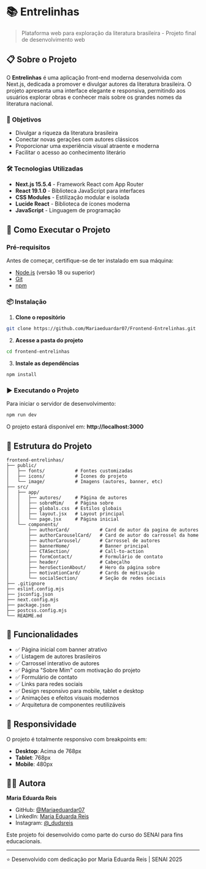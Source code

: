 # 📚 Entrelinhas

> Plataforma web para exploração da literatura brasileira - Projeto final de desenvolvimento web

## 📋 Sobre o Projeto

O **Entrelinhas** é uma aplicação front-end moderna desenvolvida com Next.js, dedicada a promover e divulgar autores da literatura brasileira. O projeto apresenta uma interface elegante e responsiva, permitindo aos usuários explorar obras e conhecer mais sobre os grandes nomes da literatura nacional.

### 🎯 Objetivos

- Divulgar a riqueza da literatura brasileira
- Conectar novas gerações com autores clássicos
- Proporcionar uma experiência visual atraente e moderna
- Facilitar o acesso ao conhecimento literário

### 🛠️ Tecnologias Utilizadas

- **Next.js 15.5.4** - Framework React com App Router
- **React 19.1.0** - Biblioteca JavaScript para interfaces
- **CSS Modules** - Estilização modular e isolada
- **Lucide React** - Biblioteca de ícones moderna
- **JavaScript** - Linguagem de programação

## 🚀 Como Executar o Projeto

### Pré-requisitos

Antes de começar, certifique-se de ter instalado em sua máquina:
- [Node.js](https://nodejs.org/) (versão 18 ou superior)
- [Git](https://git-scm.com/)
- [npm](https://www.npmjs.com/)

### 📦 Instalação

1. **Clone o repositório**

```bash
git clone https://github.com/Mariaeduardar07/Frontend-Entrelinhas.git
```

2. **Acesse a pasta do projeto**

```bash
cd frontend-entrelinhas
```

3. **Instale as dependências**

```bash
npm install
```

### ▶️ Executando o Projeto

Para iniciar o servidor de desenvolvimento:

```bash
npm run dev
```

O projeto estará disponível em: **http://localhost:3000**

## 📁 Estrutura do Projeto

```
frontend-entrelinhas/
├── public/
│   ├── fonts/           # Fontes customizadas
│   ├── icons/           # Ícones do projeto
│   └── image/           # Imagens (autores, banner, etc)
├── src/
│   ├── app/
│   │   ├── autores/     # Página de autores
│   │   ├── sobreMim/    # Página sobre
│   │   ├── globals.css  # Estilos globais
│   │   ├── layout.jsx   # Layout principal
│   │   └── page.jsx     # Página inicial
│   └── components/
│       ├── authorCard/           # Card de autor da pagina de autores
│       ├── authorCarouselCard/   # Card de autor do carrossel da home
│       ├── authorCarousel/       # Carrossel de autores
│       ├── bannerHome/           # Banner principal
│       ├── CTASection/           # Call-to-action
│       ├── formContact/          # Formulário de contato
│       ├── header/               # Cabeçalho
│       ├── heroSectionAbout/     # Hero da página sobre
│       ├── motivationCard/       # Cards de motivação
│       └── socialSection/        # Seção de redes sociais
├── .gitignore
├── eslint.config.mjs
├── jsconfig.json
├── next.config.mjs
├── package.json
├── postcss.config.mjs
└── README.md
```

## 🎨 Funcionalidades

- ✅ Página inicial com banner atrativo
- ✅ Listagem de autores brasileiros
- ✅ Carrossel interativo de autores
- ✅ Página "Sobre Mim" com motivação do projeto
- ✅ Formulário de contato
- ✅ Links para redes sociais
- ✅ Design responsivo para mobile, tablet e desktop
- ✅ Animações e efeitos visuais modernos
- ✅ Arquitetura de componentes reutilizáveis

## 📱 Responsividade

O projeto é totalmente responsivo com breakpoints em:
- **Desktop**: Acima de 768px
- **Tablet**: 768px
- **Mobile**: 480px

## 👩‍💻 Autora

**Maria Eduarda Reis**

- GitHub: [@Mariaeduardar07](https://github.com/Mariaeduardar07)
- LinkedIn: [Maria Eduarda Reis](https://www.linkedin.com/in/maria-eduarda-reis-pereira-0756542b1/)
- Instagram: [@_dudsreis](https://www.instagram.com/_dudsreis/)

Este projeto foi desenvolvido como parte do curso do SENAI para fins educacionais.

---

⭐ Desenvolvido com dedicação por Maria Eduarda Reis | SENAI 2025

